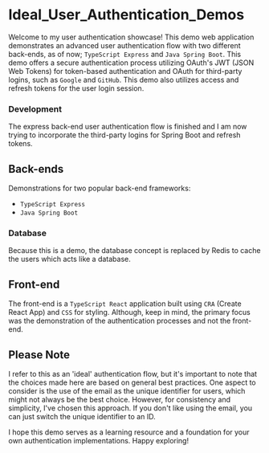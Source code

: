 # Ideal_User_Authentication_Demos

Welcome to my user authentication showcase! This demo web application demonstrates an advanced user authentication flow with two different back-ends, as of now; `TypeScript Express` and `Java Spring Boot`. This demo offers a secure authentication process utilizing OAuth's JWT (JSON Web Tokens) for token-based authentication and OAuth for third-party logins, such as `Google` and `GitHub`. This demo also utilizes access and refresh tokens for the user login session.

### Development
The express back-end user authentication flow is finished and I am now trying to incorporate the third-party logins for Spring Boot and refresh tokens.

## Back-ends
Demonstrations for two popular back-end frameworks:
- `TypeScript Express`
- `Java Spring Boot`

### Database
Because this is a demo, the database concept is replaced by Redis to cache the users which acts like a database.

## Front-end
The front-end is a `TypeScript React` application built using `CRA` (Create React App) and `CSS` for styling. Although, keep in mind, the primary focus was the demonstration of the authentication processes and not the front-end.

## Please Note
I refer to this as an 'ideal' authentication flow, but it's important to note that the choices made here are based on general best practices. One aspect to consider is the use of the email as the unique identifier for users, which might not always be the best choice. However, for consistency and simplicity, I've chosen this approach. If you don't like using the email, you can just switch the unique identifier to an ID.

I hope this demo serves as a learning resource and a foundation for your own authentication implementations. Happy exploring!
